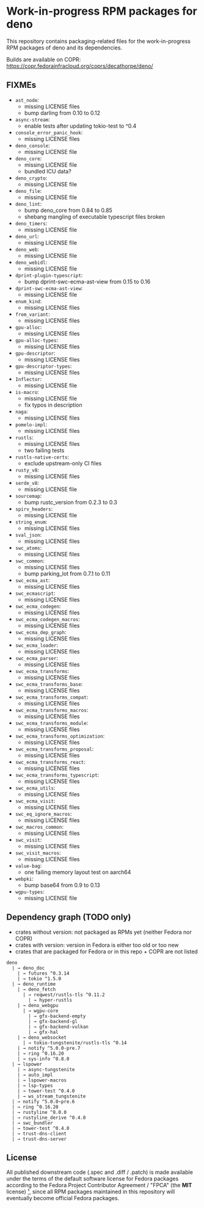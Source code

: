 # Work-in-progress RPM packages for deno

This repository contains packaging-related files for the work-in-progress
RPM packages of deno and its dependencies.

Builds are available on COPR: <https://copr.fedorainfracloud.org/coprs/decathorpe/deno/>

## FIXMEs

- `ast_node`:
  - missing LICENSE files
  - bump darling from 0.10 to 0.12
- `async-stream`:
  - enable tests after updating tokio-test to ^0.4
- `console_error_panic_hook`:
  - missing LICENSE files
- `deno_console`:
  - missing LICENSE file
- `deno_core`:
  - missing LICENSE file
  - bundled ICU data?
- `deno_crypto`:
  - missing LICENSE file
- `deno_file`:
  - missing LICENSE file
- `deno_lint`:
  - bump deno_core from 0.84 to 0.85
  - shebang mangling of executable typescript files broken
- `deno_timers`:
  - missing LICENSE file
- `deno_url`:
  - missing LICENSE file
- `deno_web`:
  - missing LICENSE file
- `deno_webidl`:
  - missing LICENSE file
- `dprint-plugin-typescript`:
  - bump dprint-swc-ecma-ast-view from 0.15 to 0.16
- `dprint-swc-ecma-ast-view`:
  - missing LICENSE file
- `enum_kind`:
  - missing LICENSE files
- `from_variant`:
  - missing LICENSE files
- `gpu-alloc`:
  - missing LICENSE files
- `gpu-alloc-types`:
  - missing LICENSE files
- `gpu-descriptor`:
  - missing LICENSE files
- `gpu-descriptor-types`:
  - missing LICENSE files
- `Inflector`:
  - missing LICENSE file
- `is-macro`:
  - missing LICENSE file
  - fix typos in description
- `naga`:
  - missing LICENSE files
- `pomelo-impl`:
  - missing LICENSE files
- `rustls`:
  - missing LICENSE files
  - two failing tests
- `rustls-native-certs`:
  - exclude upstream-only CI files
- `rusty_v8`:
  - missing LICENSE files
- `serde_v8`:
  - missing LICENSE file
- `sourcemap`:
  - bump rustc_version from 0.2.3 to 0.3
- `spirv_headers`:
  - missing LICENSE file
- `string_enum`:
  - missing LICENSE files
- `sval_json`:
  - missing LICENSE files
- `swc_atoms`:
  - missing LICENSE files
- `swc_common`:
  - missing LICENSE files
  - bump parking_lot from 0.7.1 to 0.11
- `swc_ecma_ast`:
  - missing LICENSE files
- `swc_ecmascript`:
  - missing LICENSE files
- `swc_ecma_codegen`:
  - missing LICENSE files
- `swc_ecma_codegen_macros`:
  - missing LICENSE files
- `swc_ecma_dep_graph`:
  - missing LICENSE files
- `swc_ecma_loader`:
  - missing LICENSE files
- `swc_ecma_parser`:
  - missing LICENSE files
- `swc_ecma_transforms`:
  - missing LICENSE files
- `swc_ecma_transforms_base`:
  - missing LICENSE files
- `swc_ecma_transforms_compat`:
  - missing LICENSE files
- `swc_ecma_transforms_macros`:
  - missing LICENSE files
- `swc_ecma_transforms_module`:
  - missing LICENSE files
- `swc_ecma_transforms_optimization`:
  - missing LICENSE files
- `swc_ecma_transforms_proposal`:
  - missing LICENSE files
- `swc_ecma_transforms_react`:
  - missing LICENSE files
- `swc_ecma_transforms_typescript`:
  - missing LICENSE files
- `swc_ecma_utils`:
  - missing LICENSE files
- `swc_ecma_visit`:
  - missing LICENSE files
- `swc_eq_ignore_macros`:
  - missing LICENSE files
- `swc_macros_common`:
  - missing LICENSE files
- `swc_visit`:
  - missing LICENSE files
- `swc_visit_macros`:
  - missing LICENSE files
- `value-bag`:
  - one failing memory layout test on aarch64
- `webpki`:
  - bump base64 from 0.9 to 0.13
- `wgpu-types`:
  - missing LICENSE file

## Dependency graph (TODO only)

- crates without version: not packaged as RPMs yet (neither Fedora nor COPR)
- crates with version: version in Fedora is either too old or too new
- crates that are packaged for Fedora or in this repo + COPR are not listed

```
deno
  | → deno_doc
    | → futures ^0.3.14
    | → tokio ^1.5.0
  | → deno_runtime
    | → deno_fetch
      | → reqwest/rustls-tls ^0.11.2
        | → hyper-rustls
    | → deno_webgpu
      | → wgpu-core
        | → gfx-backend-empty
        | → gfx-backend-gl
        | → gfx-backend-vulkan
        | → gfx-hal
    | → deno_websocket
      | → tokio-tungstenite/rustls-tls ^0.14
    | → notify ^5.0.0-pre.7
    | → ring ^0.16.20
    | → sys-info ^0.8.0
  | → lspower
    | → async-tungstenite
    | → auto_impl
    | → lspower-macros
    | → lsp-types
    | → tower-test ^0.4.0
    | → ws_stream_tungstenite
  | → notify ^5.0.0~pre.6
  | → ring ^0.16.20
  | → rustyline ^8.0.0
  | → rustyline_derive ^0.4.0
  | → swc_bundler
  | → tower-test ^0.4.0
  | → trust-dns-client
  | → trust-dns-server
```

## License

All published downstream code (.spec and .diff / .patch) is made available
under the terms of the default software license for Fedora packages according
to the Fedora Project Contributor Agreement / "FPCA" (the **MIT** license) [¹],
since all RPM packages maintained in this repository will eventually become
official Fedora packages.

[¹]: https://fedoraproject.org/wiki/Legal:Fedora_Project_Contributor_Agreement


